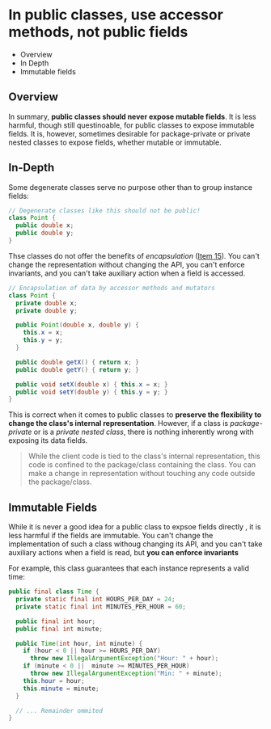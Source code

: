 # In public classes, use accessor methods, not public fields

* Overview
* In Depth
* Immutable fields

## Overview

In summary, **public classes should never expose mutable fields**. It is less harmful, though still questinoable, for public classes to expose immutable fields. It is, however, sometimes desirable for package-private or private nested classes to expose fields, whether mutable or immutable.

## In-Depth

Some degenerate classes serve no purpose other than to group instance fields:

```java
// Degenerate classes like this should not be public!
class Point {
  public double x;
  public double y;
}
```

Thse classes do not offer the benefits of *encapsulation* ([Item 15](../15)). You can't change the representation without changing the API, you can't enforce invariants, and you can't take auxiliary action when a field is accessed.


```java
// Encapsulation of data by accessor methods and mutators
class Point {
  private double x;
  private double y;

  public Point(double x, double y) {
    this.x = x;
    this.y = y;
  }

  public double getX() { return x; }
  public double getY() { return y; }

  public void setX(double x) { this.x = x; }
  public void setY(double y) { this.y = y; }
}
```

This is correct when it comes to public classes to **preserve the flexibility to change the class's internal representation**. However, if a class is *package-private* or is a *private nested class*, there is nothing inherently wrong with exposing its data fields.

> While the client code is tied to the class's internal representation, this code is confined to the package/class containing the class. You can make a change in representation without touching any code outside the package/class.

## Immutable Fields

While it is never a good idea for a public class to expsoe fields directly , it is less harmful if the fields are immutable. You can't change the implementation of such a class withoug changing its API, and you can't take auxiliary actions when a field is read, but **you can enforce invariants**

For example, this class guarantees that each instance represents a valid time:

```java
public final class Time {
  private static final int HOURS_PER_DAY = 24;
  private static final int MINUTES_PER_HOUR = 60;

  public final int hour;
  public final int minute;

  public Time(int hour, int minute) {
    if (hour < 0 || hour >= HOURS_PER_DAY)
      throw new IllegalArgumentException("Hour: " + hour);
    if (minute < 0 ||  minute >= MINUTES_PER_HOUR)
      throw new IllegalArgumentException("Min: " + minute);
    this.hour = hour;
    this.minute = minute;
  }

  // ... Remainder ommited
}
```
